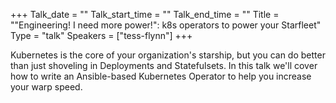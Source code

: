 +++
Talk_date = ""
Talk_start_time = ""
Talk_end_time = ""
Title = "\"Engineering! I need more power!\": k8s operators to power your Starfleet"
Type = "talk"
Speakers = ["tess-flynn"]
+++

Kubernetes is the core of your organization's starship, but you can do better than just shoveling in Deployments and Statefulsets. In this talk we'll cover how to write an Ansible-based Kubernetes Operator to help you increase your warp speed.
